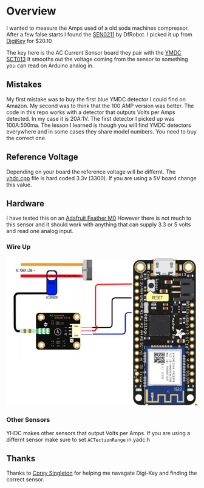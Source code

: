 # Overview

I wanted to measure the Amps used of a old soda machines compressor.  After a few
false starts I found the [SEN0211](https://wiki.dfrobot.com/Gravity_Analog_AC_Current_Sensor__SKU_SEN0211_) by DfRobot.  I picked it up from [DigiKey](https://www.digikey.com/products/en?keywords=SEN0211) for $20.10

The key here is the AC Current Sensor board they pair with the [YMDC SCT013](http://en.yhdc.com/product/SCT013-401.html)  It smooths out the voltage coming from the sensor to something you can read on Arduino analog in.

## Mistakes 

My first mistake was to buy the first blue YMDC detector I could find on Amazon.  My second was to think that the 100 AMP version was better.   The code in this repo works with a detector that outputs Volts per Amps detected.  In my case it is 20A:1V.  The first detector I picked up was 100A:500ma.  The lesson I learned is though you will find YMDC detectors everywhere and in some cases they share model numbers.  You need to buy the correct one.

## Reference Voltage

Depending on your board the reference voltage will be differnt.  The [yhdc.cpp](yhdc.cpp) file is hard coded 3.3v (3300).   If you are using a 5V board change this value.

## Hardware

I have tested this on an [Adafruit Feather M0](https://learn.adafruit.com/adafruit-feather-m0-wifi-atwinc1500/pinouts)  However there is not much to this sensor and it should work with anything that can supply 3.3 or 5 volts and read one analog input.

### Wire Up

![Adafruit Feather M0 Wire Up](amp_feather_wire_up.png)

### Other Sensors

YHDC makes other sensors that output Volts per Amps.   If you are using a differnt sensor make sure to set `ACTectionRange` in yadc.h

## Thanks

Thanks to [Corey Singleton](https://github.com/CoreySingleton) for helping me navagate Digi-Key and finding the correct sensor. 
